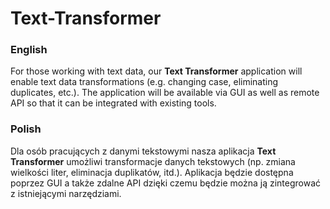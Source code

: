 # Text-Transformer

### English
For those working with text data, our **Text Transformer** application will enable text data transformations (e.g. changing case, eliminating duplicates, etc.). The application will be available via GUI as well as remote API so that it can be integrated with existing tools.

### Polish 
Dla osób pracujących z danymi tekstowymi nasza aplikacja **Text Transformer** umożliwi transformacje danych tekstowych (np. zmiana wielkości liter, eliminacja duplikatów, itd.). Aplikacja będzie dostępna poprzez GUI a także zdalne API dzięki czemu będzie można ją zintegrować z istniejącymi narzędziami.